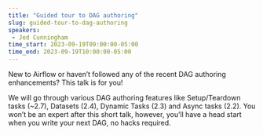 ```yaml
---
title: "Guided tour to DAG authoring"
slug: guided-tour-to-dag-authoring
speakers:
 - Jed Cunningham
time_start: 2023-09-19T09:00:00-05:00
time_end: 2023-09-19T10:00:00-05:00
---
```


New to Airflow or haven’t followed any of the recent DAG authoring enhancements? This talk is for you!



We will go through various DAG authoring features like Setup/Teardown tasks (~2.7), Datasets (2.4), Dynamic Tasks (2.3) and Async tasks (2.2). You won’t be an expert after this short talk, however, you’ll have a head start when you write your next DAG, no hacks required.